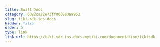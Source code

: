```yaml
---
title: Swift Docs
category: 6392ca22e73ff0002e0a9952
slug: tiki-sdk-ios-docs
hidden: false
order: 5
type: link
link_url: https://tiki-sdk-ios.docs.mytiki.com/documentation/tikisdk
---
```

